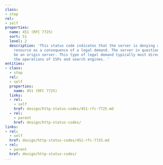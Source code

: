 ```yaml
---
class:
- stop
rel:
- self
properties:
  name: 451 (RFC 7725)
  sort: 51
  level: 2
  description: 'This status code indicates that the server is denying access to the
    resource as a consequence of a legal demand. The server in question might not
    be an origin server. This type of legal demand typically most directly affects
    the operations of ISPs and search engines. '
entities:
- class:
  - stop
  rel:
  - self
  properties:
    name: 451 (RFC 7725)
  links:
  - rel:
    - self
    href: design/http-status-codes/451-rfc-7725.md
  - rel:
    - parent
    href: design/http-status-codes/
links:
- rel:
  - self
  href: design/http-status-codes/451-rfc-7725.md
- rel:
  - parent
  href: design/http-status-codes/
...
```

